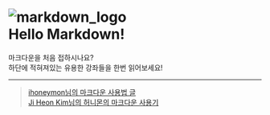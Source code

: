 ![markdown_logo](https://upload.wikimedia.org/wikipedia/commons/4/48/Markdown-mark.svg)  
**Hello Markdown!**
=== 
마크다운을 처음 접하시나요?  
하단에 적혀져있는 유용한 강좌들을 한번 읽어보세요!  

----

> [ihoneymon님의 마크다운 사용법 글](https://gist.github.com/ihoneymon/652be052a0727ad59601)  
> [Ji Heon Kim님의 허니몬의 마크다운 사용기](https://www.slideshare.net/ihoneymon/ss-40575068)